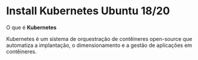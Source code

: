 # Install Kubernetes Ubuntu 18/20

O que é **Kubernetes**

Kubernetes é um sistema de orquestração de contêineres open-source que automatiza a implantação, o dimensionamento e a gestão de aplicações em contêineres.